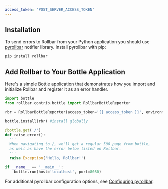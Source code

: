 ```yaml
---
access_token: 'POST_SERVER_ACCESS_TOKEN'
---
```

## Installation

To send errors to Rollbar from your Python application you should use 
[pyrollbar](http://github.com/rollbar/pyrollbar) notifier library. Install pyrollbar with pip:

```python
pip install rollbar
```

## Add Rollbar to Your Bottle Application

Here's a simple Bottle application that demonstrates how you import and initialize Rollbar
and register it as an error handler.

```python
import bottle
from rollbar.contrib.bottle import RollbarBottleReporter

rbr = RollbarBottleReporter(access_token='{{ access_token }}', environment='production') #setup rollbar

bottle.install(rbr) #install globally

@bottle.get('/')
def raise_error():
  '''
  When navigating to /, we'll get a regular 500 page from bottle, 
  as well as have the error below listed on Rollbar.
  '''
  raise Exception('Hello, Rollbar!')

if __name__ == '__main__':
    bottle.run(host='localhost', port=8080)
```

For additional pyrollbar configuration options, see [Configuring pyrollbar](https://github.com/rollbar/pyrollbar).
